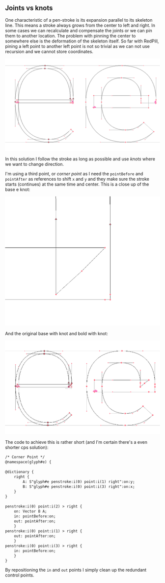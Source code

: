 ## Joints vs knots

One characteristic of a pen-stroke is its expansion  parallel to its skeleton line. This means a stroke always grows from the center to left and right. In some cases we can recalculate and compensate the joints or we can pin them to another location. The problem with pinning the center to somewhere else is the deformation of the skeleton itself. So far with RedPill, pining a left point to another left point is not so trivial as we can not use recursion and we cannot store coordinates. 

![image](joint-e.png) 

In this solution I follow the stroke as long as possible and use *knots* where we want to change direction.

I'm using a third point, or *corner point* as I need the `pointBefore` and `pointAfter` as references to shift `x` and `y` and they make sure the stroke starts (continues) at the same time and center. This is a close up of the base e knot:

![image](knot.png) 

And the original base with knot and bold with knot:

![image](knot-e.png) 
  
 
The code to achieve this is rather short (and I'm certain there's a even shorter cps solution):

	/* Corner Point */
	@namespace(glyph#e) {
	
	@dictionary {
	    right {
	        A: S"glyph#e penstroke:i(0) point:i(1) right":on:y;
	        B: S"glyph#e penstroke:i(0) point:i(3) right":on:x;
	    }
	}
	
	penstroke:i(0) point:i(2) > right {
	    on: Vector B A;
	    in: pointBefore:on;
	    out: pointAfter:on;
	    }
	penstroke:i(0) point:i(1) > right {
	    out: pointAfter:on;
	    }
	penstroke:i(0) point:i(3) > right {
	    in: pointBefore:on;
	    }    
	}
	
By repositioning the `in` and `out` points I simply clean up the redundant control points.